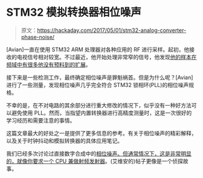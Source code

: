 # STM32 模拟转换器相位噪声

> 原文：<https://hackaday.com/2017/05/01/stm32-analog-converter-phase-noise/>

[Avian]一直在使用 STM32 ARM 处理器对各种应用的 RF 进行采样。起初，他接收的电视信号相对较宽。不过最近，他开始处理非常窄的信号，他发现[他的样本在频域中有很多他没有预料到的扩展](https://www.tablix.org/~avian/blog/archives/2017/04/phase_noise_in_microcontroller_adcs/)。

接下来是一些检测工作，最终确定相位噪声是罪魁祸首。但是为什么呢？[Avian]进行了一些测量，发现相位噪声几乎完全符合 STM32 锁相环(PLL)的相位噪声规格。

不幸的是，在不对电路的其余部分进行重大修改的情况下，似乎没有一种好方法可以避免使用 PLL。然而，当指望内置转换器进行高精度测量时，这是一次很好的学习经历和需要注意的事情。

这篇文章最大的好处之一是提供了更多信息的参考。有关于相位噪声的精彩解释，以及关于时钟抖动和模拟转换器的具体应用笔记。

我们已经多次讨论过直接数字合成中的[相位噪声。但通常情况下，这是非常明显的，就像你要求](https://hackaday.com/2015/10/13/triple-frequency-vfo-on-a-bamboo-breadboard/)[一个 CPU 兼做射频发射器](https://hackaday.com/2015/02/16/morse-code-rf-transmitter-from-a-micros-clock-output/)。(艾维安的)帖子更像是一个侦探故事。